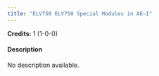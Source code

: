 ```yaml
---
title: "ELV750 ELV750 Special Modules in AE–I"
---
```

**Credits:** 1 (1-0-0)

#### Description
No description available.